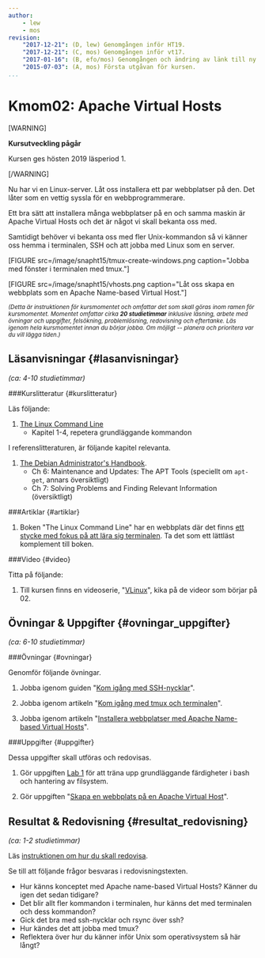```yaml
---
author:
    - lew
    - mos
revision:
    "2017-12-21": (D, lew) Genomgången inför HT19.
    "2017-12-21": (C, mos) Genomgången inför vt17.
    "2017-01-16": (B, efo/mos) Genomgången och ändring av länk till ny bash lab.
    "2015-07-03": (A, mos) Första utgåvan för kursen.
...
```

Kmom02: Apache Virtual Hosts
==================================

[WARNING]

**Kursutveckling pågår**

Kursen ges hösten 2019 läsperiod 1.

[/WARNING]

<!--more-->

Nu har vi en Linux-server. Låt oss installera ett par webbplatser på den. Det låter som en vettig syssla för en webbprogrammerare.

Ett bra sätt att installera många webbplatser på en och samma maskin är Apache Virtual Hosts och det är något vi skall bekanta oss med.

Samtidigt behöver vi bekanta oss med fler Unix-kommandon så vi känner oss hemma i terminalen, SSH och att jobba med Linux som en server.


<!--more-->

[FIGURE src=/image/snapht15/tmux-create-windows.png caption="Jobba med fönster i terminalen med tmux."]

[FIGURE src=/image/snapht15/vhosts.png caption="Låt oss skapa en webbplats som en Apache Name-based Virtual Host."]


<small><i>(Detta är instruktionen för kursmomentet och omfattar det som skall göras inom ramen för kursmomentet. Momentet omfattar cirka **20 studietimmar** inklusive läsning, arbete med övningar och uppgifter, felsökning, problemlösning, redovisning och eftertanke. Läs igenom hela kursmomentet innan du börjar jobba. Om möjligt -- planera och prioritera var du vill lägga tiden.)</i></small>



Läsanvisningar  {#lasanvisningar}
---------------------------------

*(ca: 4-10 studietimmar)*


###Kurslitteratur  {#kurslitteratur}

Läs följande:

1. [The Linux Command Line](kunskap/boken-the-linux-command-line)
    * Kapitel 1-4, repetera grundläggande kommandon

I referenslitteraturen, är följande kapitel relevanta.

1. [The Debian Administrator's Handbook](kunskap/boken-the-debian-administrator-s-handbook).
    * Ch 6: Maintenance and Updates: The APT Tools (speciellt om `apt-get`, annars översiktligt)
    * Ch 7: Solving Problems and Finding Relevant Information (översiktligt)



###Artiklar {#artiklar}

1. Boken "The Linux Command Line" har en webbplats där det finns [ett stycke med fokus på att lära sig terminalen](http://linuxcommand.org/lc3_learning_the_shell.php). Ta det som ett lättläst komplement till boken.



###Video  {#video}

Titta på följande:

1. Till kursen finns en videoserie, "[VLinux](https://www.youtube.com/playlist?list=PLKtP9l5q3ce__96JmUrXLdfgGiXy_OQ_m)", kika på de videor som börjar på 02.



Övningar & Uppgifter  {#ovningar_uppgifter}
-------------------------------------------

*(ca: 6-10 studietimmar)*



###Övningar {#ovningar}

Genomför följande övningar.

<!-- 1. Jobba igenom guiden "[Kom igång med SSH-nycklar](kunskap/kom-igang-med-ssh-nycklar)". -->

1. Jobba igenom guiden "[Kom igång med SSH-nycklar](guide/kom-igang-med-ssh/kom-igang-med-ssh-nycklar)".

1. Jobba igenom artikeln "[Kom igång med tmux och terminalen](kunskap/kom-igang-med-tmux-och-terminalen)".

1. Jobba igenom artikeln "[Installera webbplatser med Apache Name-based Virtual Hosts](kunskap/installera-webbplatser-med-apache-name-based-virtual-hosts)".



###Uppgifter {#uppgifter}

Dessa uppgifter skall utföras och redovisas.

1. Gör uppgiften [Lab 1](uppgift/linux-lab-1-introduktion-till-bash) för att träna upp grundläggande färdigheter i bash och hantering av filsystem.

1. Gör uppgiften "[Skapa en webbplats på en Apache Virtual Host](uppgift/skapa-en-webbplats-pa-en-apache-virtual-host)".

<!--
1. Gör uppgiften "[Strukturera filer, kataloger och rättigheter i en webbplats](uppgift/strukturera-filer-kataloger-och-rattigheter-i-en-webbplats)".
-->



Resultat & Redovisning  {#resultat_redovisning}
-----------------------------------------------

*(ca: 1-2 studietimmar)*

Läs [instruktionen om hur du skall redovisa](./../redovisa).

Se till att följande frågor besvaras i redovisningstexten.

* Hur känns konceptet med Apache name-based Virtual Hosts? Känner du igen det sedan tidigare?
* Det blir allt fler kommandon i terminalen, hur känns det med terminalen och dess kommandon?
* Gick det bra med ssh-nycklar och rsync över ssh?
* Hur kändes det att jobba med tmux?
* Reflektera över hur du känner inför Unix som operativsystem så här långt?
